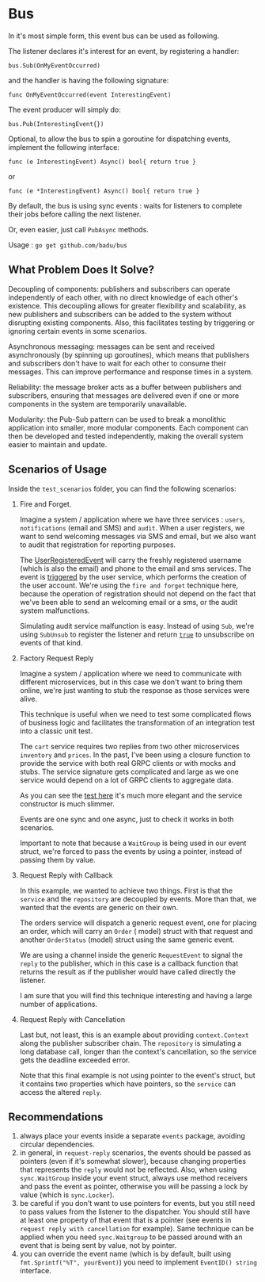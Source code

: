 # Bus

In it's most simple form, this event bus can be used as following.

The listener declares it's interest for an event, by registering a handler:

`bus.Sub(OnMyEventOccurred)`

and the handler is having the following signature:

`func OnMyEventOccurred(event InterestingEvent)`

The event producer will simply do:

`bus.Pub(InterestingEvent{})`

Optional, to allow the bus to spin a goroutine for dispatching events, implement the following interface:

`func (e InterestingEvent) Async() bool{ return true }`

or

`func (e *InterestingEvent) Async() bool{ return true }`

By default, the bus is using sync events : waits for listeners to complete their jobs before calling the next listener.

Or, even easier, just call `PubAsync` methods.

Usage : `go get github.com/badu/bus`

## What Problem Does It Solve?

Decoupling of components: publishers and subscribers can operate independently of each other, with no direct knowledge
of each other's existence. This decoupling allows for greater flexibility and scalability, as new publishers and
subscribers can be added to the system without disrupting existing components. Also, this facilitates testing by
triggering or ignoring certain events in some scenarios.

Asynchronous messaging: messages can be sent and received asynchronously (by spinning up goroutines), which means that
publishers and subscribers don't have to wait for each other to consume their messages. This can improve performance and
response times in a system.

Reliability: the message broker acts as a buffer between publishers and subscribers, ensuring that messages are
delivered even if one or more components in the system are temporarily unavailable.

Modularity: the Pub-Sub pattern can be used to break a monolithic application into smaller, more modular components.
Each component can then be developed and tested independently, making the overall system easier to maintain and update.

## Scenarios of Usage

Inside the `test_scenarios` folder, you can find the following scenarios:

1. Fire and Forget.

   Imagine a system / application where we have three services : `users`, `notifications` (email and
   SMS) and `audit`. When a user registers, we want to send welcoming messages via SMS and email, but we also want to
   audit that registration for reporting purposes.

   The [UserRegisteredEvent](https://github.com/badu/bus/blob/main/test_scenarios/fire-and-forget/events/main.go#L3)
   will carry the freshly registered username (which is also the email) and phone to the email and sms services. The
   event is [triggered](https://github.com/badu/bus/blob/main/test_scenarios/fire-and-forget/users/service.go#L23) by
   the user service, which performs the creation of the user account. We're using the `fire and forget` technique here,
   because the operation of registration should not depend on the fact that we've been able to
   send an welcoming email or a sms, or the audit system malfunctions.

   Simulating audit service malfunction is easy. Instead of using `Sub`, we're using `SubUnsub` to register the listener
   and return [`true`](https://github.com/badu/bus/blob/main/test_scenarios/fire-and-forget/audit/service.go#L36) to
   unsubscribe on events of that kind.

2. Factory Request Reply

   Imagine a system / application where we need to communicate with different microservices, but in this case we don't
   want to bring them online, we're just wanting to stub the response as those services were alive.

   This technique is useful when we need to test some complicated flows of business logic and facilitates the
   transformation of an integration test into a classic unit test.

   The `cart` service requires two replies from two other microservices `inventory` and `prices`. In the past, I've been
   using a closure function to provide the service with both real GRPC clients or with mocks and stubs. The service
   signature gets complicated and large as we one service would depend on a lot of GRPC clients to aggregate data.

   As you can see
   the [test here](https://github.com/badu/bus/blob/main/test_scenarios/factory-request-reply/main_test.go) it's much
   more elegant and the service constructor is much slimmer.

   Events are one sync and one async, just to check it works in both scenarios.

   Important to note that because a `WaitGroup` is being used in our event struct, we're forced to pass the events by
   using a pointer, instead of passing them by value.

3. Request Reply with Callback

   In this example, we wanted to achieve two things. First is that the `service` and the `repository` are decoupled by
   events. More than that, we wanted that the events are generic on their own.

   The orders service will dispatch a generic request event, one for placing an order, which will carry an `Order` (
   model) struct with that request and another `OrderStatus` (model) struct using the same generic event.

   We are using a channel inside the generic `RequestEvent` to signal the `reply` to the publisher, which in this case
   is a callback function that returns the result as if the publisher would have called directly the listener.

   I am sure that you will find this technique interesting and having a large number of applications.

4. Request Reply with Cancellation

   Last but, not least, this is an example about providing `context.Context` along the publisher subscriber chain.
   The `repository` is simulating a long database call, longer than the context's cancellation, so the service gets the
   deadline exceeded error.

   Note that this final example is not using pointer to the event's struct, but it contains two properties which have
   pointers, so the `service` can access the altered `reply`.

## Recommendations

1. always place your events inside a separate `events` package, avoiding circular dependencies.
2. in general, in `request-reply` scenarios, the events should be passed as pointers (even if it's somewhat slower),
   because changing properties that represents the `reply` would not be reflected. Also, when using `sync.WaitGroup`
   inside your event struct, always use method receivers and pass the event as pointer, otherwise you will be passing a
   lock by value (which is `sync.Locker`).
3. be careful if you don't want to use pointers for events, but you still need to pass values from the listener to the
   dispatcher. You should still have at least one property of that event that is a pointer (see events
   in `request reply with cancellation` for example). Same technique can be applied when you need `sync.Waitgroup` to be
   passed around with an event that is being sent by value, not by pointer.
4. you can override the event name (which is by default, built using `fmt.Sprintf("%T", yourEvent)`) you need to
   implement `EventID() string` interface.
